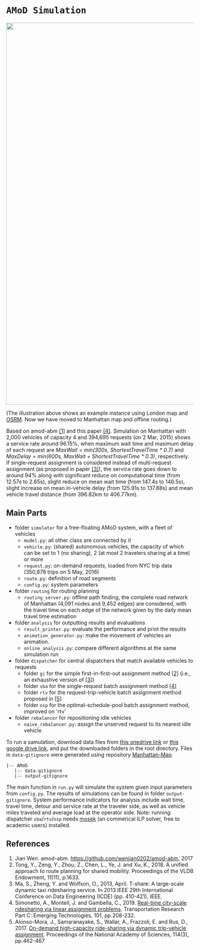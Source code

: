 # `AMoD Simulation`
<img src="https://github.com/Leot6/AMoD/blob/master/demo.gif" width="1024">

(The illustration above shows an example instance using London map and [OSRM](https://github.com/Project-OSRM/osrm-backend). Now we have moved to Manhattan map and offline routing.) 

Based on amod-abm [[1]](https://github.com/Leot6/AMoD#references) and this paper [[4]](https://github.com/Leot6/AMoD#references). Simulation on Manhattan with 2,000 vehicles of capacity 4 and 394,695 requests (on 2 Mar, 2015) shows a service rate around 96.15%, when maximum wait time and maximum delay of each request are *MaxWait = min(300s, ShortestTravelTime * 0.7)* and *MaxDelay = min(600s, MaxWait + ShortestTravelTime * 0.3)*, respectively. If single-request assignment is considered instead of multi-request assignment (as proposed in paper [[3]](https://github.com/Leot6/AMoD#references)), the service rate goes down to around 94% along with significant reduce on computational time (from 12.57s to 2.65s), slight reduce on mean wait time (from 147.4s to 146.5s), slight increase on mean in-vehicle delay (from 125.91s to 137.88s) and mean vehicle travel distance (from 396.82km to 406.77km).


## Main Parts

- folder `simulator` for a free-floating AMoD system, with a fleet of vehicles
  - `model.py`: all other class are connected by it
  - `vehicle.py`: (shared) autonomous vehicles, the capacity of which can be set to 1 (no sharing), 2 (at most 2 travelers sharing at a time) or more
  - `request.py`: on-demand requests, loaded from NYC trip data (350,878 trips on 5 May, 2016)
  - `route.py`: definition of road segments
  - `config.py`: system parameters
- folder `routing` for routing planning
  - `routing_server.py`: offline path finding, the complete road network of Manhattan (4,091 nodes and 9,452 edges) are considered, with the travel time on each edge of the network given by the daily mean travel time estimation
- folder `analysis` for outputting results and evaluations
  - `result_printer.py`: evaluate the performance and print the results
  - `animation_generator.py`: make the movement of vehicles an animation.
  - `online_analysis.py`: compare different algorithms at the same simulation run
- folder `dispatcher` for central dispatchers that match available vehicles to requests 
  - folder `gi` for the simple first-in-first-out assignment method [[2]](https://github.com/Leot6/AMoD#references) (i.e., an exhaustive version of [[3]](https://github.com/Leot6/AMoD#references))
  - folder `sba` for the single-request batch assignment method [[4]](https://github.com/Leot6/AMoD#references)
  - folder `rtv` for the request-trip-vehicle batch assignment method proposed in [[5]](https://github.com/Leot6/AMoD#references)
  - folder `osp` for the optimal-schedule-pool batch assignment method, improved on 'rtv'
- folder `rebalancer` for repositioning idle vehicles
  - `naive_rebalancer.py`: assign the unserved request to its nearest idle vehicle

To run a samulation, download data files from [this onedrive link](https://1drv.ms/u/s!AsqflzzqZj9qg-85wlz4OGQ0nKbusA?e=axV2NS) or [this google drive link](https://drive.google.com/drive/folders/1ja6du-6hcxM3ooohTcoPuRvcgFfpu2La?usp=sharing), and put the downloaded folders in the root directory. Files in `data-gitignore` were generated using repository [Manhattan-Map](https://github.com/Leot6/Manhattan-Map).

```
|-- AMoD
   |-- data-gitignore
   |-- output-gitignore
```
The main function in `run.py` will simulate the system given input parameters from `config.py`. The results of simulations can be found in folder `output-gitignore`. System performance indicators for analysis include wait time, travel time, detour and service rate at the traveler side, as well as vehicle miles traveled and average load at the operator side. 
Note: running dispatcher `sba`/`rtv`/`osp` needs [mosek](https://www.mosek.com/) (an commerical ILP solver, free to academic users) installed.


## References

1. Jian Wen. amod-abm. https://github.com/wenjian0202/amod-abm, 2017
2. Tong, Y., Zeng, Y., Zhou, Z., Chen, L., Ye, J. and Xu, K., 2018. A unified approach to route planning for shared mobility. Proceedings of the VLDB Endowment, 11(11), p.1633.
3. Ma, S., Zheng, Y. and Wolfson, O., 2013, April. T-share: A large-scale dynamic taxi ridesharing service. In 2013 IEEE 29th International Conference on Data Engineering (ICDE) (pp. 410-421). IEEE.
4. Simonetto, A., Monteil, J. and Gambella, C., 2019. [Real-time city-scale ridesharing via linear assignment problems](https://www.sciencedirect.com/science/article/pii/S0968090X18302882). Transportation Research Part C: Emerging Technologies, 101, pp.208-232.
5. Alonso-Mora, J., Samaranayake, S., Wallar, A., Frazzoli, E. and Rus, D., 2017. [On-demand high-capacity ride-sharing via dynamic trip-vehicle assignment](https://www.pnas.org/content/114/3/462.short). Proceedings of the National Academy of Sciences, 114(3), pp.462-467



